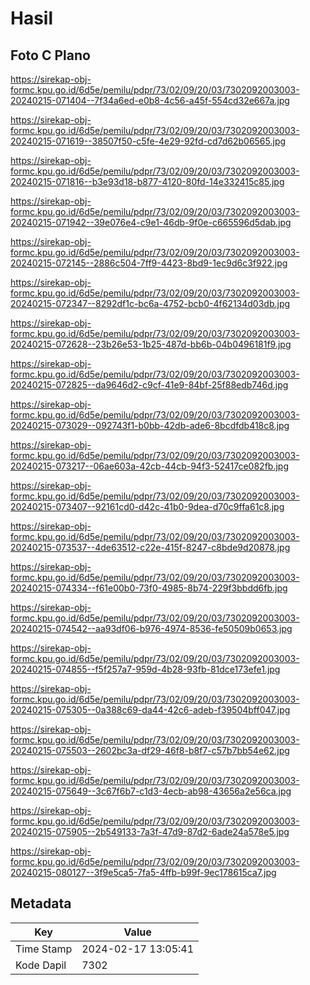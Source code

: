 # Hasil

## Foto C Plano

https://sirekap-obj-formc.kpu.go.id/6d5e/pemilu/pdpr/73/02/09/20/03/7302092003003-20240215-071404--7f34a6ed-e0b8-4c56-a45f-554cd32e667a.jpg

https://sirekap-obj-formc.kpu.go.id/6d5e/pemilu/pdpr/73/02/09/20/03/7302092003003-20240215-071619--38507f50-c5fe-4e29-92fd-cd7d62b06565.jpg

https://sirekap-obj-formc.kpu.go.id/6d5e/pemilu/pdpr/73/02/09/20/03/7302092003003-20240215-071816--b3e93d18-b877-4120-80fd-14e332415c85.jpg

https://sirekap-obj-formc.kpu.go.id/6d5e/pemilu/pdpr/73/02/09/20/03/7302092003003-20240215-071942--39e076e4-c9e1-46db-9f0e-c665596d5dab.jpg

https://sirekap-obj-formc.kpu.go.id/6d5e/pemilu/pdpr/73/02/09/20/03/7302092003003-20240215-072145--2886c504-7ff9-4423-8bd9-1ec9d6c3f922.jpg

https://sirekap-obj-formc.kpu.go.id/6d5e/pemilu/pdpr/73/02/09/20/03/7302092003003-20240215-072347--8292df1c-bc6a-4752-bcb0-4f62134d03db.jpg

https://sirekap-obj-formc.kpu.go.id/6d5e/pemilu/pdpr/73/02/09/20/03/7302092003003-20240215-072628--23b26e53-1b25-487d-bb6b-04b0496181f9.jpg

https://sirekap-obj-formc.kpu.go.id/6d5e/pemilu/pdpr/73/02/09/20/03/7302092003003-20240215-072825--da9646d2-c9cf-41e9-84bf-25f88edb746d.jpg

https://sirekap-obj-formc.kpu.go.id/6d5e/pemilu/pdpr/73/02/09/20/03/7302092003003-20240215-073029--092743f1-b0bb-42db-ade6-8bcdfdb418c8.jpg

https://sirekap-obj-formc.kpu.go.id/6d5e/pemilu/pdpr/73/02/09/20/03/7302092003003-20240215-073217--06ae603a-42cb-44cb-94f3-52417ce082fb.jpg

https://sirekap-obj-formc.kpu.go.id/6d5e/pemilu/pdpr/73/02/09/20/03/7302092003003-20240215-073407--92161cd0-d42c-41b0-9dea-d70c9ffa61c8.jpg

https://sirekap-obj-formc.kpu.go.id/6d5e/pemilu/pdpr/73/02/09/20/03/7302092003003-20240215-073537--4de63512-c22e-415f-8247-c8bde9d20878.jpg

https://sirekap-obj-formc.kpu.go.id/6d5e/pemilu/pdpr/73/02/09/20/03/7302092003003-20240215-074334--f61e00b0-73f0-4985-8b74-229f3bbdd6fb.jpg

https://sirekap-obj-formc.kpu.go.id/6d5e/pemilu/pdpr/73/02/09/20/03/7302092003003-20240215-074542--aa93df06-b976-4974-8536-fe50509b0653.jpg

https://sirekap-obj-formc.kpu.go.id/6d5e/pemilu/pdpr/73/02/09/20/03/7302092003003-20240215-074855--f5f257a7-959d-4b28-93fb-81dce173efe1.jpg

https://sirekap-obj-formc.kpu.go.id/6d5e/pemilu/pdpr/73/02/09/20/03/7302092003003-20240215-075305--0a388c69-da44-42c6-adeb-f39504bff047.jpg

https://sirekap-obj-formc.kpu.go.id/6d5e/pemilu/pdpr/73/02/09/20/03/7302092003003-20240215-075503--2602bc3a-df29-46f8-b8f7-c57b7bb54e62.jpg

https://sirekap-obj-formc.kpu.go.id/6d5e/pemilu/pdpr/73/02/09/20/03/7302092003003-20240215-075649--3c67f6b7-c1d3-4ecb-ab98-43656a2e56ca.jpg

https://sirekap-obj-formc.kpu.go.id/6d5e/pemilu/pdpr/73/02/09/20/03/7302092003003-20240215-075905--2b549133-7a3f-47d9-87d2-6ade24a578e5.jpg

https://sirekap-obj-formc.kpu.go.id/6d5e/pemilu/pdpr/73/02/09/20/03/7302092003003-20240215-080127--3f9e5ca5-7fa5-4ffb-b99f-9ec178615ca7.jpg


## Metadata

| Key        | Value               |
| ---------- | ------------------- |
| Time Stamp | 2024-02-17 13:05:41 |
| Kode Dapil | 7302                |



